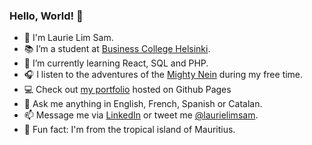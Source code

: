 ### Hello, World! 👋

- 🐢 I'm Laurie Lim Sam.
- 📚 I’m a student at [Business College Helsinki](https://en.bc.fi/qualifications/full-stack-web-developer-program/).
- 🌱 I’m currently learning React, SQL and PHP.
- 🎧 I listen to the adventures of the [Mighty Nein](https://www.youtube.com/playlist?list=PL1tiwbzkOjQxD0jjAE7PsWoaCrs0EkBH2) during my free time.
- :computer: Check out [my portfolio](https://laurielim.github.io/) hosted on Github Pages
- 💬 Ask me anything in English, French, Spanish or Catalan.
- 📫 Message me via [LinkedIn](https://www.linkedin.com/in/laurielim/) or tweet me [@laurielimsam](https://twitter.com/intent/tweet?screen_name=laurielimsam).
- 🌴 Fun fact: I'm from the tropical island of Mauritius.
